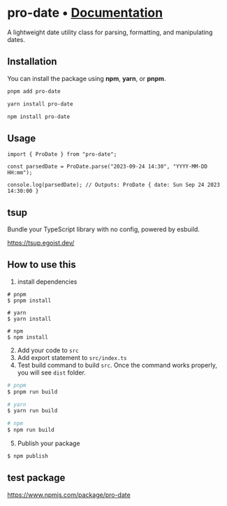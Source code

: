 # **pro-date** • [**Documentation**](https://github.com/idimetrix/pro-date/blob/main/docs/classes/ProDate.md)

A lightweight date utility class for parsing, formatting, and manipulating dates.

## Installation

You can install the package using **npm**, **yarn**, or **pnpm**.

```bash
pnpm add pro-date

yarn install pro-date

npm install pro-date
```

## Usage

```tsx
import { ProDate } from "pro-date";

const parsedDate = ProDate.parse("2023-09-24 14:30", "YYYY-MM-DD HH:mm");

console.log(parsedDate); // Outputs: ProDate { date: Sun Sep 24 2023 14:30:00 }
```

## tsup

Bundle your TypeScript library with no config, powered by esbuild.

https://tsup.egoist.dev/

## How to use this

1. install dependencies

```
# pnpm
$ pnpm install

# yarn
$ yarn install

# npm
$ npm install
```

2. Add your code to `src`
3. Add export statement to `src/index.ts`
4. Test build command to build `src`.
   Once the command works properly, you will see `dist` folder.

```zsh
# pnpm
$ pnpm run build

# yarn
$ yarn run build

# npm
$ npm run build
```

5. Publish your package

```zsh
$ npm publish
```

## test package

https://www.npmjs.com/package/pro-date
